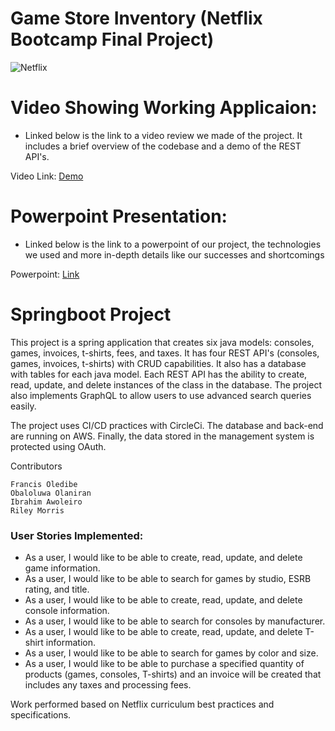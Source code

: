 # Game Store Inventory (Netflix Bootcamp Final Project)

![Netflix](https://img.shields.io/badge/Netflix-E50914?style=for-the-badge&logo=netflix&logoColor=white)

# Video Showing Working Applicaion: 
- Linked below is the link to a video review we made of the project. It includes a brief overview of the codebase and a demo of the REST API's.

Video Link: [Demo](https://www.youtube.com/watch?v=EAGKRjKGmho)

# Powerpoint Presentation: 
- Linked below is the link to a powerpoint of our project, the technologies we used and more in-depth details like our successes and shortcomings

Powerpoint: [Link](https://docs.google.com/presentation/d/1WPIDwrryXc3bxohnSZqfVKnM_Ue0sxcpjlumHyQluJ8/edit?usp=sharing)

# Springboot Project
This project is a spring application that creates six java models: consoles, games, invoices, t-shirts, fees, and taxes. It has four REST API's (consoles, games, invoices, t-shirts) with CRUD capabilities. It also has a database with tables for each java model. Each REST API has the ability to create, read, update, and delete instances of the class in the database. The project also implements GraphQL to allow users to use advanced search queries easily.

The project uses CI/CD practices with CircleCi. The database and back-end are running on AWS. Finally, the data stored in the management system is protected using OAuth.

Contributors

    Francis Oledibe
    Obaloluwa Olaniran
    Ibrahim Awoleiro
    Riley Morris

### User Stories Implemented:
- As a user, I would like to be able to create, read, update, and delete game information.
- As a user, I would like to be able to search for games by studio, ESRB rating, and title.
- As a user, I would like to be able to create, read, update, and delete console information.
- As a user, I would like to be able to search for consoles by manufacturer.
- As a user, I would like to be able to create, read, update, and delete T-shirt information.
- As a user, I would like to be able to search for games by color and size.
- As a user, I would like to be able to purchase a specified quantity of products (games, consoles, T-shirts) and an invoice will be created that includes any taxes and processing fees.

Work performed based on Netflix curriculum best practices and specifications.
